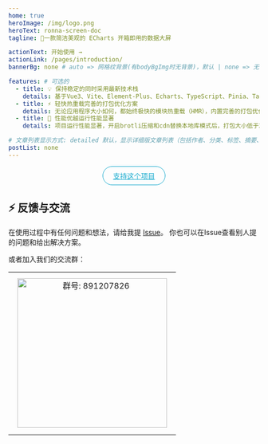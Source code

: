 ```yaml
---
home: true
heroImage: /img/logo.png
heroText: ronna-screen-doc
tagline: 🚀一款简洁美观的 ECharts 开箱即用的数据大屏

actionText: 开始使用 →
actionLink: /pages/introduction/
bannerBg: none # auto => 网格纹背景(有bodyBgImg时无背景)，默认 | none => 无 | '大图地址' | background: 自定义背景样式       提示：如发现文本颜色不适应你的背景时可以到palette.styl修改$bannerTextColor变量

features: # 可选的
  - title: 💡 保持稳定的同时采用最新技术栈
    details: 基于Vue3、Vite、Element-Plus、Echarts、TypeScript、Pinia、Tailwindcss等最新技术栈开发
  - title: ⚡️ 轻快热重载完善的打包优化方案
    details: 无论应用程序大小如何，都始终极快的模块热重载（HMR），内置完善的打包优化方案
  - title: 👋 性能优越运行性能显著
    details: 项目运行性能显著，开启brotli压缩和cdn替换本地库模式后，打包大小低于2M

# 文章列表显示方式: detailed 默认，显示详细版文章列表（包括作者、分类、标签、摘要、分页等）| simple => 显示简约版文章列表（仅标题和日期）| none 不显示文章列表
postList: none
---
```

<p align="center">
  <a class="become-sponsor" href="/pages/1b12ed/">支持这个项目</a>
</p>

<style>
.become-sponsor {
  padding: 8px 20px;
  display: inline-block;
  color: #11a8cd;
  border-radius: 30px;
  box-sizing: border-box;
  border: 1px solid #11a8cd;
}
</style>

## ⚡ 反馈与交流

在使用过程中有任何问题和想法，请给我提 [Issue](https://github.com/ronnaces/ronna-screen/issues)。
你也可以在Issue查看别人提的问题和给出解决方案。

或者加入我们的交流群：

<table>
  <tbody>
    <tr>
      <td align="center" valign="middle">
        <img :src="$withBase('/img/qrcode/QQ.png')" alt="群号: 891207826" class="no-zoom" style="width:300px;margin: 10px;">
      </td>
    </tr>
  </tbody>
</table>